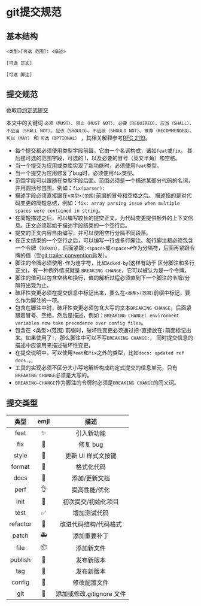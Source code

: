 # git提交规范

## 基本结构

```base
<类型>[可选 范围]: <描述>

[可选 正文]

[可选 脚注]
```

## 提交规范

截取自[约定式提交](https://www.conventionalcommits.org/zh-hans/v1.0.0/)

本文中的关键词 `必须（MUST）`、`禁止（MUST NOT）`、`必要（REQUIRED）`、`应当（SHALL）`、`不应当（SHALL NOT）`、`应该（SHOULD）`、`不应该（SHOULD NOT）`、`推荐（RECOMMENDED）`、`可以（MAY）` 和 `可选（OPTIONAL）` ，其相关解释参考[RFC 2119](https://www.ietf.org/rfc/rfc2119.txt)。

- 每个提交都必须使用类型字段前缀，它由一个名词构成，诸如`feat`或`fix`， 其后接可选的范围字段，可选的 !，以及必要的冒号（英文半角）和空格。
- 当一个提交为应用或类库实现了新功能时，必须使用`feat`类型。
- 当一个提交为应用修复了bug时，必须使用`fix`类型。
- 范围字段可以跟随在类型字段后面。范围必须是一个描述某部分代码的名词，并用圆括号包围，例如：`fix(parser):`
- 描述字段必须直接跟在`<类型>(范围)`前缀的冒号和空格之后。 描述指的是对代码变更的简短总结，例如：`fix: array parsing issue when multiple spaces were contained in string`。
- 在简短描述之后，可以编写较长的提交正文，为代码变更提供额外的上下文信息。正文必须起始于描述字段结束的一个空行后。
- 提交的正文内容自由编写，并可以使用空行分隔不同段落。
- 在正文结束的一个空行之后，可以编写一行或多行脚注。每行脚注都必须包含一个令牌（token），后面紧跟`:<space>`或`<space>#`作为分隔符，后面再紧跟令牌的值（受[git trailer convention](https://git-scm.com/docs/git-interpret-trailers)启发）。
- 脚注的令牌必须使用`-`作为连字符，比如`Acked-by`(这样有助于 区分脚注和多行正文)。有一种例外情况就是 `BREAKING CHANGE`，它可以被认为是一个令牌。
- 脚注的值可以包含空格和换行，值的解析过程必须直到下一个脚注的令牌/分隔符出现为止。
- 破坏性变更必须在提交信息中标记出来，要么在`<类型>(范围)`前缀中标记，要么作为脚注的一项。
- 包含在脚注中时，破坏性变更必须包含大写的文本`BREAKING CHANGE`，后面紧跟着冒号、空格，然后是描述，例如：`BREAKING CHANGE: environment variables now take precedence over config files`。
- 包含在 <类型>(范围) 前缀时，破坏性变更必须通过把`!`直接放在`:`前面标记出来。如果使用了`!`，那么脚注中可以不写`BREAKING CHANGE:`， 同时提交信息的描述中应该用来描述破坏性变更。
- 在提交说明中，可以使用`feat`和`fix`之外的类型，比如`docs: updated ref docs.`。
- 工具的实现必须不区分大小写地解析构成约定式提交的信息单元，只有`BREAKING CHANGE`必须是大写的。
- `BREAKING-CHANGE`作为脚注的令牌时必须是`BREAKING CHANGE`的同义词。

## 提交类型

| 类型 | emji | 描述 |
| :--: | :--: | :--: |
| feat | ✨ | 引入新功能 |
| fix | 🐛 | 修复 bug |
| style | 💄 | 更新 UI 样式文按键 |
| format | 🥚 | 格式化代码 |
| docs | 📝 | 添加/更新文档 |
| perf | 👌 | 提高性能/优化 |
| init | 🎉 | 初次提交/初始化项目 |
| test | ✅ | 增加测试代码 |
| refactor | 🎨 | 改进代码结构/代码格式 |
| patch | 🚑 | 添加重要补丁 |
| file | 📦 | 添加新文件 |
| publish | 🚀 | 发布新版本 |
| tag | 📌 | 发布新版本 |
| config | 🔧 | 修改配置文件 |
| git | 🙈 | 添加或修改.gitignore 文件 |
